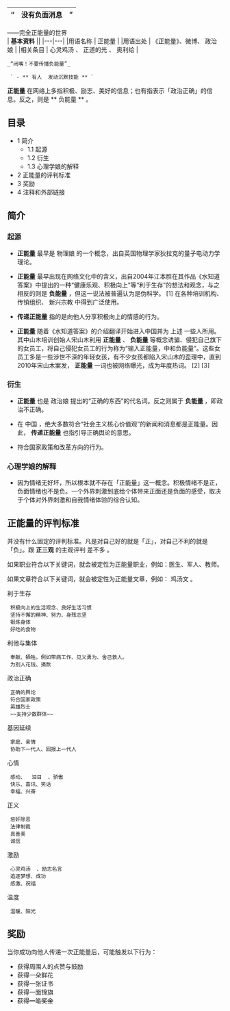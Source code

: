 |  “  |  **没有负面消息** |  ”   
---|---|---  
——完全正能量的世界  
|  **基本资料**  ||
|---|---|
|用语名称  |  正能量   |
|用语出处  |  《正能量》、微博、  政治娘   |
|相关条目  |  心灵鸡汤  、  正道的光  、  奥利给   |
  
` _“闭嘴！不要传播负能量”_ `  

     ` - ** 有人  发动沉默技能 ** `

  
**正能量** 在网络上多指积极、励志、美好的信息；也有指表示「政治正确」的信息。反之，则是 ** 负能量  ** 。

##  目录

  * 1  简介 
    * 1.1  起源 
    * 1.2  衍生 
    * 1.3  心理学娘的解释 
  * 2  正能量的评判标准 
  * 3  奖励 
  * 4  注释和外部链接 

##  简介

###  起源

  * **正能量** 最早是  物理娘  的一个概念，出自英国物理学家狄拉克的量子电动力学理论。 
  * **正能量** 最早出现在网络文化中的含义，出自2004年江本胜在其作品《水知道答案》中提出的一种“健康乐观、积极向上”等“利于生存”的想法和观念，与之相反的则是 **负能量** ，但这一说法被普遍认为是伪科学。  [1]  在各种培训机构、传销组织、  新兴宗教  中得到广泛使用。 

    

  * **传递正能量** 指的是向他人分享积极向上的情感的行为。 
  * **正能量** 随着《水知道答案》的介绍翻译开始进入中国并为  上述  一些人所用。  其中山木培训创始人宋山木利用 **正能量** 、 **负能量** 等概念诱骗、侵犯自己旗下的女员工，将自己侵犯女员工的行为称为“输入正能量，中和负能量”。这些女员工多是一些涉世不深的年轻女孩，有不少女孩都陷入宋山木的歪理中，直到2010年宋山木案发，  **正能量** 一词也被网络曝光，成为年度热词。  [2]  [3] 

###  衍生

  * **正能量** 也是  政治娘  提出的“正确的东西”的代名词。反之则属于 **负能量** ，即政治不正确。 

    

  * 在  中国  ，绝大多数符合“社会主义核心价值观”的新闻和消息都是正能量。因此， **传递正能量** 也指引导正确舆论的意思。 
  * 符合国家政策和改革方向的行为。 

###  心理学娘的解释

  * 因为情绪无好坏，所以根本就不存在「正能量」这一概念。积极情绪不是正，负面情绪也不是负。一个外界刺激到底给个体带来正面还是负面的感受，取决于个体对外界刺激和自我情绪体验的综合认知。 

##  正能量的评判标准

并没有什么固定的评判标准。凡是对自己好的就是「正」，对自己不利的就是「负」。跟 **正三观** 的主观评判  差不多  。

如果职业符合以下关键词，就会被定性为正能量职业，例如：医生、军人、教师。

如果文章符合以下关键词，就会被定性为正能量文章，例如：  鸡汤文  。

利于生存

     积极向上的生活观念、良好生活习惯 
     坚持不懈的精神、努力、身残志坚 
     锻炼身体 
     好吃的食物 
利他与集体

     奉献、牺牲。例如带病工作、见义勇为、舍己救人。 
     为别人花钱、捐款 
政治正确

     正确的舆论 
     符合国家政策 
     英雄烈士 
     ~~支持少数群体~~
基因延续

     家庭、亲情 
     协助下一代人、回报上一代人 
心情

     感动、  泪目  、骄傲 
     快乐、喜讯、笑话 
     幸福、兴奋 
正义

     惩奸除恶 
     法律制裁 
     真善美 
     诚信 
激励

     心灵鸡汤  、励志名言 
     追逐梦想、成功 
     感激、祝福 
温度

     温暖、阳光 

##  奖励

当你成功向他人传递一次正能量后，可能触发以下行为：

  * 获得周围人的点赞与鼓励 
  * 获得一朵鲜花 
  * 获得一张证书 
  * 获得一面锦旗 
  * ~~获得一笔奖金~~